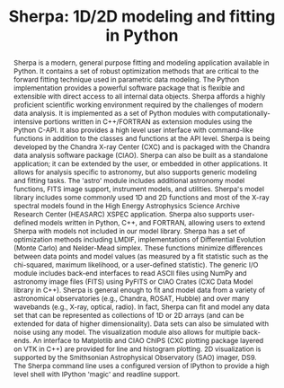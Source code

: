 ---
title: 'Sherpa: 1D/2D modeling and fitting in Python'
abstract: >-
  Sherpa is a modern, general purpose fitting and modeling application
  available in Python. It contains a set of robust optimization methods
  that are critical to the forward fitting technique used in parametric
  data modeling. The Python implementation provides a powerful software
  package that is flexible and extensible with direct access to all
  internal data objects. Sherpa affords a highly proficient scientific
  working environment required by the challenges of modern data
  analysis. It is implemented as a set of Python modules with
  computationally-intensive portions written in C++/FORTRAN as extension
  modules using the Python C-API. It also provides a high level user
  interface with command-like functions in addition to the classes and
  functions at the API level. Sherpa is being developed by the Chandra
  X-ray Center (CXC) and is packaged with the Chandra data analysis
  software package (CIAO). Sherpa can also be built as a standalone
  application; it can be extended by the user, or embedded in other
  applications. It allows for analysis specific to astronomy, but also
  supports generic modeling and fitting tasks. The 'astro' module
  includes additional astronomy model functions, FITS image support,
  instrument models, and utilities. Sherpa's model library includes
  some commonly used 1D and 2D functions and most of the X-ray spectral
  models found in the High Energy Astrophysics Science Archive Research
  Center (HEASARC) XSPEC application. Sherpa also supports user-defined
  models written in Python, C++, and FORTRAN, allowing users to
  extend Sherpa with models not included in our model library. Sherpa
  has a set of optimization methods including LMDIF, implementations of
  Differential Evolution (Monte Carlo) and Nelder-Mead simplex. These
  functions minimize differences between data points and model values
  (as measured by a fit statistic such as the chi-squared, maximum
  likelihood, or a user-defined statistic). The generic I/O module
  includes back-end interfaces to read ASCII files using NumPy and
  astronomy image files (FITS) using PyFITS or CIAO Crates (CXC
  Data Model library in C++). Sherpa is general enough to fit and model
  data from a variety of astronomical observatories (e.g., Chandra,
  ROSAT, Hubble) and over many wavebands (e.g., X-ray, optical, radio).
  In fact, Sherpa can fit and model any data set that can be represented
  as collections of 1D or 2D arrays (and can be extended for data of
  higher dimensionality). Data sets can also be simulated with noise
  using any model. The visualization module also allows for multiple
  back-ends. An interface to Matplotlib and CIAO ChIPS (CXC plotting
  package layered on VTK in C++) are provided for line and histogram
  plotting. 2D visualization is supported by the Smithsonian
  Astrophysical Observatory (SAO) imager, DS9. The Sherpa command line
  uses a configured version of IPython to provide a high level shell
  with IPython 'magic' and readline support.
---